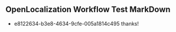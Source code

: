 ## OpenLocalization Workflow Test MarkDown
* e8122634-b3e8-4634-9cfe-005a1814c495 
thanks!<!--HONumber=Mar16_HO3-->
